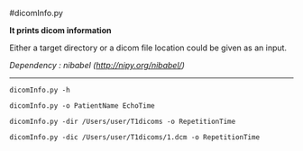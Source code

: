 #dicomInfo.py

**It prints dicom information**

Either a target directory or a dicom file location could be given as an input.


*Dependency : nibabel (http://nipy.org/nibabel/)*

---


    dicomInfo.py -h

    dicomInfo.py -o PatientName EchoTime

    dicomInfo.py -dir /Users/user/T1dicoms -o RepetitionTime

    dicomInfo.py -dic /Users/user/T1dicoms/1.dcm -o RepetitionTime


